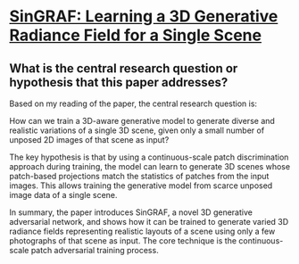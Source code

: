 # [SinGRAF: Learning a 3D Generative Radiance Field for a Single Scene](https://arxiv.org/abs/2211.17260)

## What is the central research question or hypothesis that this paper addresses?

 Based on my reading of the paper, the central research question is:

How can we train a 3D-aware generative model to generate diverse and realistic variations of a single 3D scene, given only a small number of unposed 2D images of that scene as input?

The key hypothesis is that by using a continuous-scale patch discrimination approach during training, the model can learn to generate 3D scenes whose patch-based projections match the statistics of patches from the input images. This allows training the generative model from scarce unposed image data of a single scene.

In summary, the paper introduces SinGRAF, a novel 3D generative adversarial network, and shows how it can be trained to generate varied 3D radiance fields representing realistic layouts of a scene using only a few photographs of that scene as input. The core technique is the continuous-scale patch adversarial training process.
